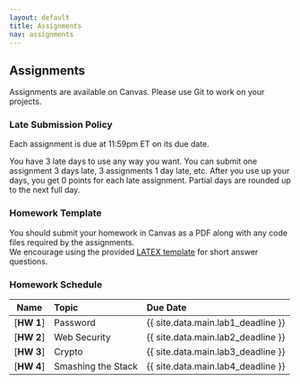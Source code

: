 ```yaml
---
layout: default
title: Assignments
nav: assignments
---
```


## Assignments

Assignments are available on Canvas.  Please use Git to work on your projects.

### Late Submission Policy
Each assignment is due at 11:59pm ET on its due date. 

You have 3 late days to use any way you want. You can submit one assignment 3 days late, 3 assignments 1 day late, etc.
After you use up your days, you get 0 points for each late assignment. Partial days are rounded up to the next full day.

### Homework Template
You should submit your homework in Canvas as a PDF along with any code files required by the assignments.  
We encourage using the provided [LATEX template]({{site.url}}/assignments/template/main.tex) for short answer questions.

### Homework Schedule

|      Name                 |           Topic                              |                Due Date            |
| :-----------------------: | :------------------------------------------  | :--------------------------------- |
| [**HW 1**]                | Password                                     | {{ site.data.main.lab1_deadline }}    |
| [**HW 2**]                | Web Security                                 | {{ site.data.main.lab2_deadline }}    |
| [**HW 3**]                | Crypto                                       | {{ site.data.main.lab3_deadline }}    |
| [**HW 4**]                | Smashing the Stack                           | {{ site.data.main.lab4_deadline }}    |
